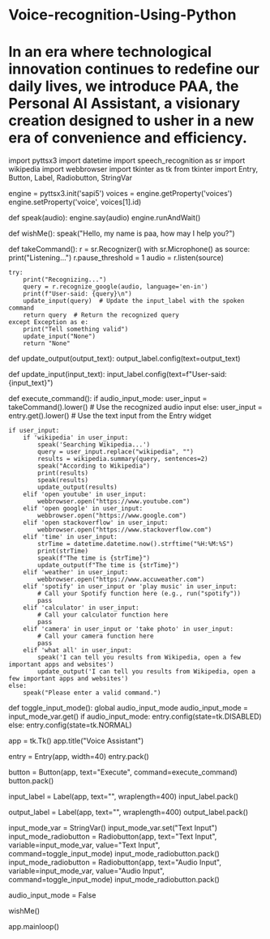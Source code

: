 # Voice-recognition-Using-Python
# In an era where technological innovation continues to redefine our daily lives, we introduce PAA, the Personal AI Assistant, a visionary creation designed to usher in a new era of convenience and efficiency.  
 import pyttsx3
import datetime
import speech_recognition as sr
import wikipedia
import webbrowser
import tkinter as tk
from tkinter import Entry, Button, Label, Radiobutton, StringVar 
 
engine = pyttsx3.init('sapi5')
voices = engine.getProperty('voices')
engine.setProperty('voice', voices[1].id)

def speak(audio):
    engine.say(audio)
    engine.runAndWait()

def wishMe():
    speak("Hello, my name is paa, how may I help you?")

def takeCommand():
    r = sr.Recognizer()
    with sr.Microphone() as source:
        print("Listening...")
        r.pause_threshold = 1
        audio = r.listen(source)

    try:
        print("Recognizing...")
        query = r.recognize_google(audio, language='en-in')
        print(f"User-said: {query}\n")
        update_input(query)  # Update the input_label with the spoken command
        return query  # Return the recognized query
    except Exception as e:
        print("Tell something valid")
        update_input("None")
        return "None"

def update_output(output_text):
    output_label.config(text=output_text)

def update_input(input_text):
    input_label.config(text=f"User-said: {input_text}")

def execute_command():
    if audio_input_mode:
        user_input = takeCommand().lower()  # Use the recognized audio input
    else:
        user_input = entry.get().lower()  # Use the text input from the Entry widget

    if user_input:
        if 'wikipedia' in user_input:
            speak('Searching Wikipedia...')
            query = user_input.replace("wikipedia", "")
            results = wikipedia.summary(query, sentences=2)
            speak("According to Wikipedia")
            print(results)
            speak(results)
            update_output(results)
        elif 'open youtube' in user_input:
            webbrowser.open("https://www.youtube.com")
        elif 'open google' in user_input:
            webbrowser.open("https://www.google.com")
        elif 'open stackoverflow' in user_input:
            webbrowser.open("https://www.stackoverflow.com")
        elif 'time' in user_input:
            strTime = datetime.datetime.now().strftime("%H:%M:%S")
            print(strTime)
            speak(f"The time is {strTime}")
            update_output(f"The time is {strTime}")
        elif 'weather' in user_input:
            webbrowser.open("https://www.accuweather.com")
        elif 'spotify' in user_input or 'play music' in user_input:
            # Call your Spotify function here (e.g., run("spotify"))
            pass
        elif 'calculator' in user_input:
            # Call your calculator function here
            pass
        elif 'camera' in user_input or 'take photo' in user_input:
            # Call your camera function here 
            pass
        elif 'what all' in user_input:
            speak('I can tell you results from Wikipedia, open a few important apps and websites')
            update_output('I can tell you results from Wikipedia, open a few important apps and websites')
    else:
        speak("Please enter a valid command.")

def toggle_input_mode():
    global audio_input_mode
    audio_input_mode = input_mode_var.get()
    if audio_input_mode:
        entry.config(state=tk.DISABLED)
    else:
        entry.config(state=tk.NORMAL)

app = tk.Tk()
app.title("Voice Assistant")

entry = Entry(app, width=40)
entry.pack()

button = Button(app, text="Execute", command=execute_command)
button.pack()

input_label = Label(app, text="", wraplength=400)
input_label.pack()

output_label = Label(app, text="", wraplength=400)
output_label.pack()

input_mode_var = StringVar()
input_mode_var.set("Text Input")
input_mode_radiobutton = Radiobutton(app, text="Text Input", variable=input_mode_var, value="Text Input", command=toggle_input_mode)
input_mode_radiobutton.pack()
input_mode_radiobutton = Radiobutton(app, text="Audio Input", variable=input_mode_var, value="Audio Input", command=toggle_input_mode)
input_mode_radiobutton.pack()

audio_input_mode = False

wishMe()

app.mainloop()
